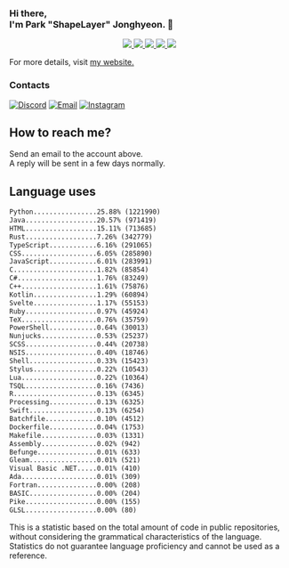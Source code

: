 ### Hi there, <br>I'm Park "ShapeLayer" Jonghyeon. 👋
<p align="center">
    <a href="#" aria-label="Github">
        <img src="https://img.shields.io/badge/since-2015-black?logo=github&logoColor=white">
    </a>
    <a href="https://jonghyeon.me" aria-label="notion">
        <img src="https://img.shields.io/badge/meet%20at%20jonghyeon.me!-white">
    </a>
    <a href="https://blog.jonghyeon.me" aria-label="velog.io">
        <img src="https://img.shields.io/badge/blog-blog.jonghyeon.me-20C997">
    </a>
    <a href="https://www.credly.com/users/jonghyeon/" aria-label="credly">
        <img src="https://img.shields.io/badge/credly-jonghyeon-FF6B00?logo=credly&logoColor=white">
    </a>
    <a href="https://solved.ac/profile/belline0124" aria-label="solved.ac">
        <img src="https://mazassumnida.wtf/api/mini/generate_badge?boj=belline0124">
    </a>
</p>

For more details, visit [my website.](https://jonghyeon.me)

### Contacts
 [![Discord](https://img.shields.io/badge/Discord-shapelayer-7289DA?logo=discord&logoColor=white)](#)
 [![Email](https://img.shields.io/badge/Email-me@jonghyeon.me-EA4335?logo=gmail&logoColor=white)](mailto:me@jonghyeon.me)
 [![Instagram](https://img.shields.io/badge/Instagram-@__jong.hyeon__-DB2973?logo=instagram&logoColor=white)](https://www.instagram.com/__jong.hyeon__)

## How to reach me?
Send an email to the account above.  
A reply will be sent in a few days normally.

## Language uses
```txt
Python................25.88% (1221990)
Java..................20.57% (971419)
HTML..................15.11% (713685)
Rust..................7.26% (342779)
TypeScript............6.16% (291065)
CSS...................6.05% (285890)
JavaScript............6.01% (283991)
C.....................1.82% (85854)
C#....................1.76% (83249)
C++...................1.61% (75876)
Kotlin................1.29% (60894)
Svelte................1.17% (55153)
Ruby..................0.97% (45924)
TeX...................0.76% (35759)
PowerShell............0.64% (30013)
Nunjucks..............0.53% (25237)
SCSS..................0.44% (20738)
NSIS..................0.40% (18746)
Shell.................0.33% (15423)
Stylus................0.22% (10543)
Lua...................0.22% (10364)
TSQL..................0.16% (7436)
R.....................0.13% (6345)
Processing............0.13% (6325)
Swift.................0.13% (6254)
Batchfile.............0.10% (4512)
Dockerfile............0.04% (1753)
Makefile..............0.03% (1331)
Assembly..............0.02% (942)
Befunge...............0.01% (633)
Gleam.................0.01% (521)
Visual Basic .NET.....0.01% (410)
Ada...................0.01% (309)
Fortran...............0.00% (208)
BASIC.................0.00% (204)
Pike..................0.00% (155)
GLSL..................0.00% (80)

```

This is a statistic based on the total amount of code in public repositories, without considering the grammatical characteristics of the language.  
Statistics do not guarantee language proficiency and cannot be used as a reference.
